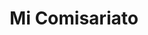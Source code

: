 ---
title: "Mi Comisariato"
url: /guayaquil/mi-comisariato-boulevard-9-de-octubre/
shop: supermercado
---
